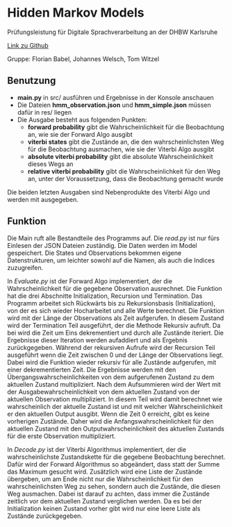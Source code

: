 # Hidden Markov Models
Prüfungsleistung für Digitale Sprachverarbeitung an der DHBW Karlsruhe

[Link zu Github](https://github.com/FloBab73/HMM)

Gruppe: Florian Babel, Johannes Welsch, Tom Witzel

## Benutzung
- __main.py__ in src/ ausführen und Ergebnisse in der Konsole anschauen
- Die Dateien __hmm_observation.json__ und __hmm_simple.json__ müssen dafür in res/ liegen
- Die Ausgabe besteht aus folgenden Punkten:
  - __forward probability__ gibt die Wahrscheinlichkeit für die Beobachtung an, wie sie der Forward Algo ausgibt 
  - __viterbi states__ gibt die Zustände an, die den wahrscheinlichsten Weg für die Beobachtung ausmachen, wie sie der Viterbi Algo ausgibt
  - __absolute viterbi probability__ gibt die absolute Wahrscheinlichkeit dieses Wegs an
  - __relative viterbi probability__ gibt die Wahrscheinlichkeit für den Weg an, unter der Voraussetzung, dass die Beobachtung gemacht wurde

Die beiden letzten Ausgaben sind Nebenprodukte des Viterbi Algo und werden mit ausgegeben.

## Funktion
Die Main ruft alle Bestandteile des Programms auf. Die _read.py_ ist nur fürs Einlesen der JSON Dateien zuständig. Die Daten werden im Model gespeichert. Die States und Observations bekommen eigene Datenstrukturen, um leichter sowohl auf die Namen, als auch die Indices zuzugreifen.

In _Evaluate.py_ ist der Forward Algo implementiert, der die Wahrscheinlichkeit für die gegebene Observation ausrechnet. Die Funktion hat die drei Abschnitte Initialization, Recursion und Termination. Das Programm arbeitet sich Rückwärts bis zu Rekursionsbasis (Initialization), von der es sich wieder Hocharbeitet und alle Werte berechnet.
Die Funktion wird mit der Länge der Observations als Zeit aufgerufen. In diesem Zustand wird der Termination Teil ausgeführt, der die Methode Rekursiv aufruft. Da bei wird die Zeit um Eins dekrementiert und durch alle Zustände iteriert. Die Ergebnisse dieser Iteration werden aufaddiert und als Ergebnis zurückgegeben.
Während der rekursiven Aufrufe wird der Recursion Teil ausgeführt wenn die Zeit zwischen 0 und der Länge der Observations liegt. Dabei wird die Funktion wieder rekursiv für alle Zustände aufgerufen, mit einer dekrementierten Zeit. Die Ergebnisse werden mit den Übergangswahrscheinlichkeiten von dem aufgerufenen Zustand zu dem aktuellen Zustand multipliziert. Nach dem Aufsummieren wird der Wert mit der Ausgabewahrscheinlichkeit von dem aktuellen Zustand von der aktuellen Observation multipliziert. In diesem Teil wird damit berechnet wie wahrscheinlich der aktuelle Zustand ist und mit welcher Wahrscheinlichkeit er den aktuellen Output ausgibt. 
Wenn die Zeit 0 erreicht, gibt es keine vorherigen Zustände. Daher wird die Anfangswahrscheinlichkeit für den aktuellen Zustand mit den Outputwahrscheinlichkeit des aktuellen Zustands für die erste Observation multipliziert. 

In _Decode.py_ ist der Viterbi Algorithmus implementiert, der die wahrscheinlichste Zustandskette für die gegebene Beobachtung berechnet. Dafür wird der Forward Algorithmus so abgeändert, dass statt der Summe das Maximum gesucht wird. Zusätzlich wird eine Liste der Zustände übergeben, um am Ende nicht nur die Wahrscheinlichkeit für den wahrscheinlichsten Weg zu sehen, sondern auch die Zustände, die diesen Weg ausmachen. Dabei ist darauf zu achten, dass immer die Zustände zeitlich vor dem aktuellen Zustand verglichen werden. Da es bei der Initialization keinen Zustand vorher gibt wird nur eine leere Liste als Zustände zurückgegeben.